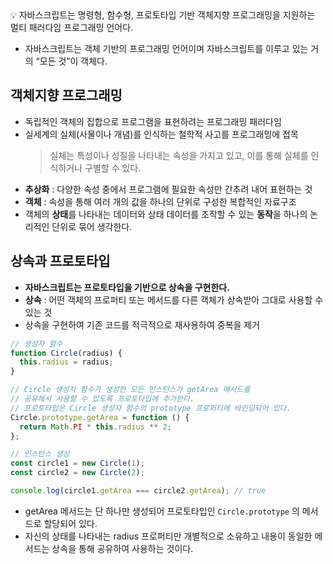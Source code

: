 <aside>
💡 자바스크립트는 명령형, 함수형, 프로토타입 기반 객체지향 프로그래밍을 지원하는 멀티 패러다임 프로그래밍 언어다.

</aside>

- 자바스크립트는 객체 기반의 프로그래밍 언어이며 자바스크립트를 이루고 있는 거의 “모든 것”이 객체다.

## 객체지향 프로그래밍

- 독립적인 객체의 집합으로 프로그램을 표현하려는 프로그래밍 패러다임
- 실세계의 실체(사물이나 개념)를 인식하는 철학적 사고를 프로그래밍에 접목
  > 실체는 특성이나 성질을 나타내는 속성을 가지고 있고, 이를 통해 실체를 인식하거나 구별할 수 있다.
- **추상화** : 다양한 속성 중에서 프로그램에 필요한 속성만 간추려 내어 표현하는 것
- **객체** : 속성을 통해 여러 개의 값을 하나의 단위로 구성한 복합적인 자료구조
- 객체의 **상태**를 나타내는 데이터와 상태 데이터를 조작할 수 있는 **동작**을 하나의 논리적인 단위로 묶어 생각한다.

## 상속과 프로토타입

- **자바스크립트는 프로토타입을 기반으로 상속을 구현한다.**
- **상속** : 어떤 객체의 프로퍼티 또는 메서드를 다른 객체가 상속받아 그대로 사용할 수 있는 것
- 상속을 구현하여 기존 코드를 적극적으로 재사용하여 중복을 제거

```jsx
// 생성자 함수
function Circle(radius) {
  this.radius = radius;
}

// Circle 생성자 함수가 생성한 모든 인스턴스가 getArea 메서드를
// 공유해서 사용할 수 있도록 프로토타입에 추가한다.
// 프로토타입은 Circle 생성자 함수의 prototype 프로퍼티에 바인딩되어 있다.
Circle.prototype.getArea = function () {
  return Math.PI * this.radius ** 2;
};

// 인스턴스 생성
const circle1 = new Circle(1);
const circle2 = new Circle(2);

console.log(circle1.getArea === circle2.getArea); // true
```

- getArea 메서드는 단 하나만 생성되어 프로토타입인 `Circle.prototype` 의 메서드로 할당되어 있다.
- 자신의 상태를 나타내는 radius 프로퍼티만 개별적으로 소유하고 내용이 동일한 메서드는 상속을 통해 공유하여 사용하는 것이다.
